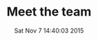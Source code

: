---
title: Meet the team
date: Sat Nov  7 14:40:03 2015
layout: doctors.jade
specialty_type: specialist
---